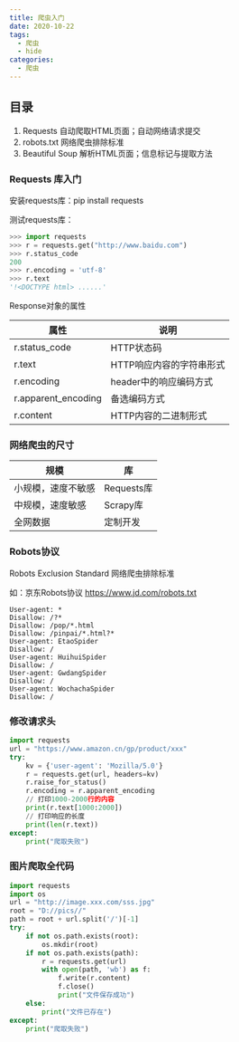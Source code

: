 ```yaml
---
title: 爬虫入门
date: 2020-10-22
tags:
  - 爬虫
  - hide
categories:
  - 爬虫
---
```


## 目录

1. Requests 自动爬取HTML页面；自动网络请求提交
2. robots.txt 网络爬虫排除标准
3. Beautiful Soup 解析HTML页面；信息标记与提取方法

### Requests 库入门

安装requests库：pip install requests

测试requests库：

```python
>>> import requests
>>> r = requests.get("http://www.baidu.com")
>>> r.status_code
200
>>> r.encoding = 'utf-8'
>>> r.text
'!<DOCTYPE html> ......'
```

Response对象的属性

| 属性                | 说明                     |
| ------------------- | ------------------------ |
| r.status_code       | HTTP状态码               |
| r.text              | HTTP响应内容的字符串形式 |
| r.encoding          | header中的响应编码方式   |
| r.apparent_encoding | 备选编码方式             |
| r.content           | HTTP内容的二进制形式     |

### 网络爬虫的尺寸

| 规模               | 库         |
| ------------------ | ---------- |
| 小规模，速度不敏感 | Requests库 |
| 中规模，速度敏感   | Scrapy库   |
| 全网数据           | 定制开发   |

### Robots协议

Robots Exclusion Standard 网络爬虫排除标准

如：京东Robots协议 https://www.jd.com/robots.txt

```
User-agent: * 
Disallow: /?* 
Disallow: /pop/*.html 
Disallow: /pinpai/*.html?* 
User-agent: EtaoSpider 
Disallow: / 
User-agent: HuihuiSpider 
Disallow: / 
User-agent: GwdangSpider 
Disallow: / 
User-agent: WochachaSpider 
Disallow: /
```

### 修改请求头

```python
import requests
url = "https://www.amazon.cn/gp/product/xxx"
try:
    kv = {'user-agent': 'Mozilla/5.0'}
    r = requests.get(url, headers=kv)
    r.raise_for_status()
    r.encoding = r.apparent_encoding
    // 打印1000-2000行的内容
    print(r.text[1000:2000])
    // 打印响应的长度
    print(len(r.text))
except:
    print("爬取失败")
```

### 图片爬取全代码

```python
import requests
import os
url = "http://image.xxx.com/sss.jpg"
root = "D://pics//"
path = root + url.split('/')[-1]
try:
    if not os.path.exists(root):
        os.mkdir(root)
    if not os.path.exists(path):
        r = requests.get(url)
        with open(path, 'wb') as f:
            f.write(r.content)
            f.close()
            print("文件保存成功")
	else:
        print("文件已存在")
except:
    print("爬取失败")
```

